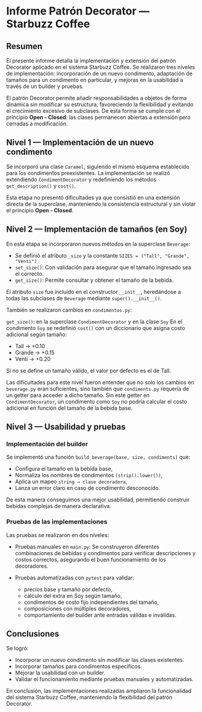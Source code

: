 # Informe Patrón **Decorator** — Starbuzz Coffee

## Resumen 

El presente informe detalla la implementación y extensión del patrón Decorator aplicado en el sistema Starbuzz Coffee. Se realizaron tres niveles de implementación: incorporación de un nuevo condimento, adaptación de tamaños para un condimento en particular, y mejoras en la usabilidad a través de un builder y pruebas.

El patrón Decorator permite añadir responsabilidades a objetos de forma dinámica sin modificar su estructura, favoreciendo la flexibilidad y evitando el crecimiento excesivo de subclases. De esta forma se cumple con el principio **Open - Closed**: las clases permanecen abiertas a extensión pero cerradas a modificación.

## Nivel 1 — Implementación de un nuevo condimento

Se incorporó una clase `Caramel`, siguiendo el mismo esquema establecido para los condimentos preexistentes.
La implementación se realizó extendiendo `CondimentDecorator` y redefiniendo los métodos `get_description()` y `cost()`.

Esta etapa no presentó dificultades ya que consistió en una extensión directa de la superclase, manteniendo la consistencia estructural y sin violar el principio **Open - Closed**.

## Nivel 2 — Implementación de tamaños (en Soy)

En esta etapa se incorporaron nuevos métodos en la superclase `Beverage`:

- Se definió el atributo `_size` y la constante `SIZES = ("Tall", "Grande", "Venti")`
- `set_size()`: Con validación para asegurar que el tamaño ingresado sea el correcto.
- `get_size()`: Permite consultar y obtener el tamaño de la bebida.

El atributo `size` fue incluido en el constructor `__init__`, heredándose a todas las subclases de `Beverage` mediante `super().__init__()`.

También se realizaron cambios en `condimentos.py`:

`get_size()`: en la superclase `CondimentDecorator` y en la clase `Soy`
En el condimento `Soy` se redefinió `cost()` con un diccionario que asigna costo adicional según tamaño:

- Tall → +0.10
- Grande → +0.15
- Venti → +0.20

Si no se define un tamaño válido, el valor por defecto es el de Tall.

Las dificultades para este nivel fueron entender que no solo los cambios en `beverage.py` eran suficientes, sino también que `condiments.py` requería de un getter para acceder a dicho tamaño. Sin este getter en `CondimentDecorator`, un condimento como `Soy` no podría calcular el costo adicional en función del tamaño de la bebida base.

## Nivel 3 — Usabilidad y pruebas 

### Implementación del builder

Se implementó una función `build_beverage(base, size, condiments)` que:

- Configura el tamaño en la bebida base,
- Normaliza los nombres de condimentos `(strip().lower())`,
- Aplica un mapeo `string → clase decoradora`,
- Lanza un error claro en caso de condimento desconocido.

De esta manera conseguimos una mejor usabilidad, permitiendo construir bebidas complejas de manera declarativa.

### Pruebas de las implementaciones

Las pruebas se realizaron en dos niveles:

- Pruebas manuales en `main.py`: Se construyeron diferentes combinaciones de bebidas y condimentos para verificar descripciones y costos correctos, asegurando el buen funcionamiento de los decoradores.

- Pruebas automatizadas con `pytest` para validar:
  - precios base y tamaño por defecto,
  - cálculo del extra en Soy según tamaño,
  - condimentos de costo fijo independientes del tamaño,
  - composiciones con múltiples decoradores,
  - comportamiento del builder ante entradas válidas e inválidas.

## Conclusiones

Se logró:

- Incorporar un nuevo condimento sin modificar las clases existentes.
- Incorporar tamaños para condimentos específicos.
- Mejorar la usabilidad con un builder.
- Validar el funcionamiento mediante pruebas manuales y automatizadas.

En conclusión, las implementaciones realizadas ampliaron la funcionalidad del sistema Starbuzz Coffee, manteniendo la flexibilidad del patrón Decorator.
